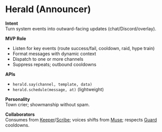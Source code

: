 # Herald (Announcer)

**Intent**  
Turn system events into outward-facing updates (chat/Discord/overlay).

**MVP Role**  
- Listen for key events (route success/fail, cooldown, raid, hype train)
- Format messages with dynamic context
- Dispatch to one or more channels
- Suppress repeats; outbound cooldowns

**APIs**  
- `herald.say(channel, template, data)`
- `herald.schedule(message, at)` (lightweight)

**Personality**  
Town crier; showmanship without spam.

**Collaborators**  
Consumes from [Keeper](keeper.md)/[Scribe](scribe.md); voices shifts from [Muse](muse.md); respects [Guard](guard.md) cooldowns.
